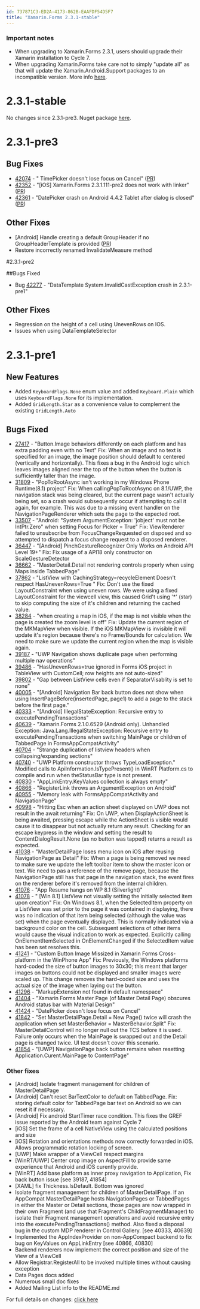 ```yaml
---
id: 737871C3-ED2A-4173-862B-EAAFDF54D5F7
title: "Xamarin.Forms 2.3.1-stable"
---
```


### Important notes

* When upgrading to Xamarin.Forms 2.3.1, users should upgrade their Xamarin installation to Cycle 7. 
* When upgrading Xamarin.Forms take care not to simply "update all" as that will update the Xamarin.Android.Support packages to an incompatible version. More info [here](https://developer.xamarin.com/guides/xamarin-forms/troubleshooting/).

# 2.3.1-stable

No changes since 2.3.1-pre3. Nuget package [here](https://www.nuget.org/packages/Xamarin.Forms/2.3.1.114).

# 2.3.1-pre3


## Bug Fixes

* [42074](https://bugzilla.xamarin.com/show_bug.cgi?id=42074) - " TimePicker doesn't lose focus on Cancel" ([PR](https://github.com/xamarin/Xamarin.Forms/pull/238))
* [42352](https://bugzilla.xamarin.com/show_bug.cgi?id=42352) - "[iOS] Xamarin.Forms 2.3.1.111-pre2 does not work with linker" ([PR](https://github.com/xamarin/Xamarin.Forms/pull/251))
* [42361](https://bugzilla.xamarin.com/show_bug.cgi?id=42361) - "DatePicker crash on Android 4.4.2 Tablet after dialog is closed" ([PR](https://github.com/xamarin/Xamarin.Forms/pull/249))

## Other Fixes

* [Android] Handle creating a default GroupHeader if no GroupHeaderTemplate is provided ([PR](https://github.com/xamarin/Xamarin.Forms/pull/248))
* Restore incorrectly renamed InvalidateMeasure method


#2.3.1-pre2


##Bugs Fixed

* Bug [42277](https://bugzilla.xamarin.com/show_bug.cgi?id=42277) - "DataTemplate System.InvalidCastException crash in 2.3.1-pre1"


## Other Fixes

* Regression on the height of a cell using UnevenRows on IOS.
* Issues when using DataTemplateSelector


# 2.3.1-pre1


## New Features

* Added `KeyboardFlags.None` enum value and added `Keyboard.Plain` which uses `KeyboardFlags.None` for its implementation.
* Added `GridLength.Star` as a convenience value to complement the existing `GridLength.Auto`

## Bugs Fixed

* [27417](https://bugzilla.xamarin.com/show_bug.cgi?id=27417) - "Button.Image behaviors differently on each platform and has extra padding even with no Text" Fix: When an image and no text is specified for an image, the image position should default to centered (vertically and horizontally). This fixes a bug in the Android logic which leaves images aligned near the top of the button when the button is sufficiently taller than the image.  
* [31809](https://bugzilla.xamarin.com/show_bug.cgi?id=31809) - "PopToRootAsync isn't working in my Windows Phone Runtime(8.1) project" Fix: When callingPopToRootAsync on 8.1/UWP, the navigation stack was being cleared, but the current page wasn't actually being set, so a crash would subsequently occur if attempting to call it again, for example. This was due to a missing event handler on the NavigationPageRenderer which sets the page to the expected root.  
* [33507](https://bugzilla.xamarin.com/show_bug.cgi?id=33507) - "Android: "System.ArgumentException: 'jobject' must not be IntPtr.Zero" when setting Focus for Picker = True" Fix: ViewRenderer failed to unsubscribe from FocusChangeRequested on disposed and so attempted to dispatch a focus change request to a disposed renderer.  
* [36447](https://bugzilla.xamarin.com/show_bug.cgi?id=36447) - "[Android] PinchGestureRecognizer Only Works on Android API Level 19+" Fix: Fix usage of a API18 only constructor on ScaleGestureDetector  
* [36662](https://bugzilla.xamarin.com/show_bug.cgi?id=36662) - "MasterDetail.Detail not rendering controls properly when using Maps inside TabbedPage"
* [37862](https://bugzilla.xamarin.com/show_bug.cgi?id=37862) - "ListView with CachingStrategy=recycleElement Doesn't respect HasUnevenRows=True " Fix: Don't use the fixed LayoutConstraint when using uneven rows. We were using a fixed LayoutConstraint for the viewcell view, this caused Grid't using '*' (star) to skip computing the size of it's children and returning the cached value.  
* [38284](https://bugzilla.xamarin.com/show_bug.cgi?id=38284) - "when creating a map in iOS, if the map is not visible when the page is created the zoom level is off" Fix: Update the current region of the MKMapView when visible. If the iOS MKMapView is invisible it will update it's region because there's no Frame/Bounds for calculation. We need to make sure we update the current region when the map is visible again.  
* [39187](https://bugzilla.xamarin.com/show_bug.cgi?id=39187) - "UWP Navigation shows duplicate page when performing multiple nav operations"  
* [39486](https://bugzilla.xamarin.com/show_bug.cgi?id=39486) - "HasUnevenRows=true ignored in Forms iOS project in TableView with CustomCell; row heights are not auto-sized"  
* [39802](https://bugzilla.xamarin.com/show_bug.cgi?id=39802) - "Gap between ListView cells even if SeparatorVisablity is set to none"  
* [40005](https://bugzilla.xamarin.com/show_bug.cgi?id=40005) - "[Android] Navigation Bar back button does not show when using InsertPageBefore(insertedPage, page1) to add a page to the stack before the first page."  
* [40333](https://bugzilla.xamarin.com/show_bug.cgi?id=40333) - "[Android] IllegalStateException: Recursive entry to executePendingTransactions"  
* [40639](https://bugzilla.xamarin.com/show_bug.cgi?id=40639) - "Xamarin.Forms 2.1.0.6529 (Android only). Unhandled Exception: Java.Lang.IllegalStateException: Recursive entry to executePendingTransactions when switching MainPage or children of TabbedPage in FormsAppCompatActivity"  
* [40704](https://bugzilla.xamarin.com/show_bug.cgi?id=40704) - "Strange duplication of listview headers when collapsing/expanding sections"  
* [40740](https://bugzilla.xamarin.com/show_bug.cgi?id=40740) - "UWP Platform constructor throws TypeLoadException." Modified calls to ApiInformation.IsTypePresent() in WinRT Platform.cs to compile and run when theStatusBar type is not present.  
* [40830](https://bugzilla.xamarin.com/show_bug.cgi?id=40830) - "AppLinkEntry.KeyValues collection is always empty"  
* [40866](https://bugzilla.xamarin.com/show_bug.cgi?id=40866) - "RegisterLink throws an ArgumentException on Android"
* [40955](https://bugzilla.xamarin.com/show_bug.cgi?id=40955) - "Memory leak with FormsAppCompatActivity and NavigationPage"    
* [40998](https://bugzilla.xamarin.com/show_bug.cgi?id=40998) - "Hitting Esc when an action sheet displayed on UWP does not result in the await returning" Fix: On UWP, when DisplayActionSheet is being awaited, pressing escape while the ActionSheet is visible would cause it to disappear but not actually return any result. Checking for an escape keypress in the window and setting the result to ContentDialogResult.None (as no button was tapped) returns a result as expected.  
* [41038](https://bugzilla.xamarin.com/show_bug.cgi?id=41038) - "MasterDetailPage loses menu icon on iOS after reusing NavigationPage as Detail" Fix: When a page is being removed we need to make sure we update the left toolbar item to show the master icon or text. We need to pas a reference of the remove page, because the NavigationPage still has that page in the navigation stack, the event fires on the renderer before it's removed from the internal children.  
* [41076](https://bugzilla.xamarin.com/show_bug.cgi?id=41076) - "App Resume hangs on WP 8.1 (Silverlight)"  
* [41078](https://bugzilla.xamarin.com/show_bug.cgi?id=41078) - " [Win 8.1] ListView not visually setting the initially selected item upon creation" Fix: On Windows 8.1, when the SelectedItem property on a ListView was set prior to the page it was contained in displaying, there was no indication of that item being selected (although the value was set) when the page eventually displayed. This is normally indicated via a background color on the cell. Subsequent selections of other items would cause the visual indication to work as expected. Explicitly calling OnElementItemSelected in OnElementChanged if the SelectedItem value has been set resolves this.  
* [41241](https://bugzilla.xamarin.com/show_bug.cgi?id=41241) - "Custom Button Image Missized in Xamarin Forms Cross-platform in the WinPhone App" Fix: Previously, the Windows platforms hard-coded the size of button images to 30x30; this meant that larger images on buttons could not be displayed and smaller images were scaled up. This change removes the hard-coded size and uses the actual size of the image when laying out the button.  
* [41296](https://bugzilla.xamarin.com/show_bug.cgi?id=41296) - "MarkupExtension not found in default namespace"  
* [41404](https://bugzilla.xamarin.com/show_bug.cgi?id=41404) - "Xamarin Forms Master Page (of Master Detail Page) obscures Android status bar with Material Design"  
* [41424](https://bugzilla.xamarin.com/show_bug.cgi?id=41424) - "DatePicker doesn't lose focus on Cancel"  
* [41842](https://bugzilla.xamarin.com/show_bug.cgi?id=41842) - "Set MasterDetailPage.Detail = New Page() twice will crash the application when set MasterBehavior = MasterBehavior.Split" Fix: MasterDetailControl will no longer null out the TCS before it is used. Failure only occurs when the MainPage is swapped out and the Detail page is changed twice. UI test doesn't cover this scenario.  
* [41854](https://bugzilla.xamarin.com/show_bug.cgi?id=41854) - "[UWP] NavigationPage back button remains when resetting Application.Curent.MainPage to ContentPage"  


### Other fixes
* [Android] Isolate fragment management for children of MasterDetailPage
* [Android] Can't reset BarTextColor to default on TabbedPage. Fix: storing default color for TabbedPage bar text on Android so we can reset it if necessary.
* [Android] Fix android StartTimer race condition. This fixes the GREF issue reported by the Android team against Cycle 7
* [iOS] Set the frame of a cell NativeView using the calculated positions and size
* [iOS] Rotation and orientations methods now correctly forwarded in iOS. Allows programmatic rotation locking of screen.
* [UWP] Make wrapper of a ViewCell respect margins
* [WinRT/UWP] Center crop image on AspectFill to provide same experience that Android and iOS curently provide.
* [WinRT] Add base platform as inner proxy navigation to Application, Fix back button issue [see 39187, 41854]
* [XAML] fix Thickness.IsDefault. Bottom was ignored
* Isolate fragment management for children of MasterDetailPage. If an AppCompat MasterDetailPage hosts NavigationPages or TabbedPages in either the Master or Detail sections, those pages are now wrapped in their own Fragment (and use that Fragment's ChildFragmentManager) to isolate their Fragment management operations and avoid recursive entry into the executePendingTransactions() method. Also fixed a disposal bug in the custom MDP renderer in Control Gallery. [see 40333, 40639]
* Implemented the AppIndexProvider on non-AppCompact backend to fix bug on KeyValues on AppLinkEntry [see 40866, 40830]
* Backend renderers now implement the correct position and size of the View of a ViewCell
* Allow Registrar.RegisterAll to be invoked multiple times without causing exception
* Data Pages docs added
* Numerous small doc fixes
* Added Mailing List info to the README.md  

For full details on changes: [click here](https://github.com/xamarin/Xamarin.Forms/compare/2.3.0...beta-2.3.1-pre1)


